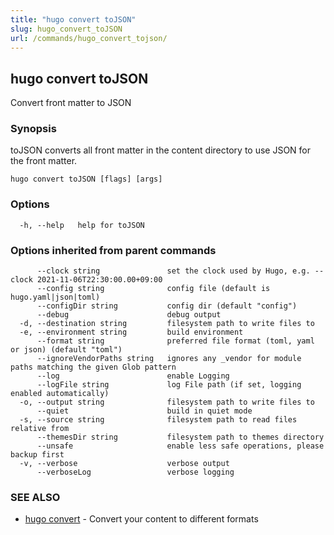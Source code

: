```yaml
---
title: "hugo convert toJSON"
slug: hugo_convert_toJSON
url: /commands/hugo_convert_tojson/
---
```

## hugo convert toJSON

Convert front matter to JSON

### Synopsis

toJSON converts all front matter in the content directory
to use JSON for the front matter.

```
hugo convert toJSON [flags] [args]
```

### Options

```
  -h, --help   help for toJSON
```

### Options inherited from parent commands

```
      --clock string               set the clock used by Hugo, e.g. --clock 2021-11-06T22:30:00.00+09:00
      --config string              config file (default is hugo.yaml|json|toml)
      --configDir string           config dir (default "config")
      --debug                      debug output
  -d, --destination string         filesystem path to write files to
  -e, --environment string         build environment
      --format string              preferred file format (toml, yaml or json) (default "toml")
      --ignoreVendorPaths string   ignores any _vendor for module paths matching the given Glob pattern
      --log                        enable Logging
      --logFile string             log File path (if set, logging enabled automatically)
  -o, --output string              filesystem path to write files to
      --quiet                      build in quiet mode
  -s, --source string              filesystem path to read files relative from
      --themesDir string           filesystem path to themes directory
      --unsafe                     enable less safe operations, please backup first
  -v, --verbose                    verbose output
      --verboseLog                 verbose logging
```

### SEE ALSO

* [hugo convert](/commands/hugo_convert/)	 - Convert your content to different formats

